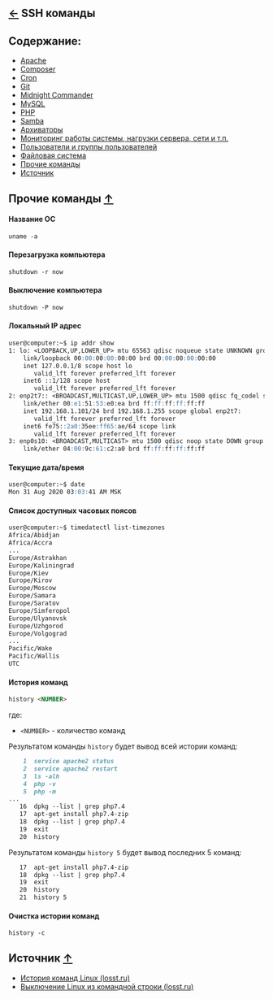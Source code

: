 [&larr;](../readme.md "Шпаргалка") SSH команды
----------------------------------------------

## <a name="content"></a> Содержание:

- [Apache](apache.md)
- [Composer](composer.md)
- [Cron](cron.md)
- [Git](git.md)
- [Midnight Commander](midnight-commander.md)
- [MySQL](mysql.md)
- [PHP](php.md)
- [Samba](samba.md)
- [Архиваторы](archivers.md)
- [Мониторинг работы системы, нагрузки сервера, сети и т.п.](monitoring-system-operation-server-load-network-etc.md)
- [Пользователи и группы пользователей](users-and-user-groups.md)
- [Файловая система](file-system.md)
- [Прочие команды](#other-commands)
- [Источник](#source)

## <a name="other-commands"></a> Прочие команды [&uarr;](#content "Содержание")

#### Название ОС

```markdown
uname -a
```

#### Перезагрузка компьютера

```markdown
shutdown -r now
```

#### Выключение компьютера

```markdown
shutdown -P now
```

#### Локальный IP адрес

```markdown
user@computer:~$ ip addr show
1: lo: <LOOPBACK,UP,LOWER_UP> mtu 65563 qdisc noqueue state UNKNOWN group default qlen 1000
    link/loopback 00:00:00:00:00:00 brd 00:00:00:00:00:00
    inet 127.0.0.1/8 scope host lo
       valid_lft forever preferred_lft forever
    inet6 ::1/128 scope host
       valid_lft forever preferred_lft forever
2: enp2t7:: <BROADCAST,MULTICAST,UP,LOWER_UP> mtu 1500 qdisc fq_codel state UNKNOWN group default qlen 1000
    link/ether 00:e1:51:53:e0:ea brd ff:ff:ff:ff:ff:ff
    inet 192.168.1.101/24 brd 192.168.1.255 scope global enp2t7:
       valid_lft forever preferred_lft forever
    inet6 fe75::2a0:35ee:ff65:ae/64 scope link
       valid_lft forever preferred_lft forever
3: enp0s10: <BROADCAST,MULTICAST> mtu 1500 qdisc noop state DOWN group default qlen 1000
    link/ether 04:00:9c:61:c2:a0 brd ff:ff:ff:ff:ff:ff
```

#### Текущие дата/время

```markdown
user@computer:~$ date
Mon 31 Aug 2020 03:03:41 AM MSK
```

#### Список доступных часовых поясов

```markdown
user@computer:~$ timedatectl list-timezones
Africa/Abidjan
Africa/Accra
...
Europe/Astrakhan
Europe/Kaliningrad
Europe/Kiev
Europe/Kirov
Europe/Moscow
Europe/Samara
Europe/Saratov
Europe/Simferopol
Europe/Ulyanovsk
Europe/Uzhgorod
Europe/Volgograd
...
Pacific/Wake
Pacific/Wallis
UTC
```

#### История команд

```markdown
history <NUMBER>
```

где:

- `<NUMBER>` - количество команд

Результатом команды `history` будет вывод всей истории команд:

```markdown
    1  service apache2 status
    2  service apache2 restart
    3  ls -alh
    4  php -v
    5  php -m
...
   16  dpkg --list | grep php7.4
   17  apt-get install php7.4-zip
   18  dpkg --list | grep php7.4
   19  exit
   20  history
```

Результатом команды `history 5` будет вывод последних 5 команд:

```markdown
   17  apt-get install php7.4-zip
   18  dpkg --list | grep php7.4
   19  exit
   20  history
   21  history 5
```

#### Очистка истории команд

```markdown
history -c
```

## <a name="source"></a> Источник [&uarr;](#content "Содержание")

- [История команд Linux (losst.ru)](https://losst.ru/istoriya-komand-linux)
- [Выключение Linux из командной строки (losst.ru)](https://losst.ru/vyklyuchenie-linux-iz-komandnoj-stroki)